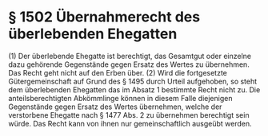 # § 1502 Übernahmerecht des überlebenden Ehegatten
(1) Der überlebende Ehegatte ist berechtigt, das Gesamtgut oder einzelne dazu gehörende Gegenstände gegen Ersatz des Wertes zu übernehmen. Das Recht geht nicht auf den Erben über.
(2) Wird die fortgesetzte Gütergemeinschaft auf Grund des § 1495 durch Urteil aufgehoben, so steht dem überlebenden Ehegatten das im Absatz 1 bestimmte Recht nicht zu. Die anteilsberechtigten Abkömmlinge können in diesem Falle diejenigen Gegenstände gegen Ersatz des Wertes übernehmen, welche der verstorbene Ehegatte nach § 1477 Abs. 2 zu übernehmen berechtigt sein würde. Das Recht kann von ihnen nur gemeinschaftlich ausgeübt werden.